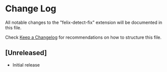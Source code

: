# Change Log

All notable changes to the "felix-detect-fix" extension will be documented in this file.

Check [Keep a Changelog](http://keepachangelog.com/) for recommendations on how to structure this file.

## [Unreleased]

- Initial release
